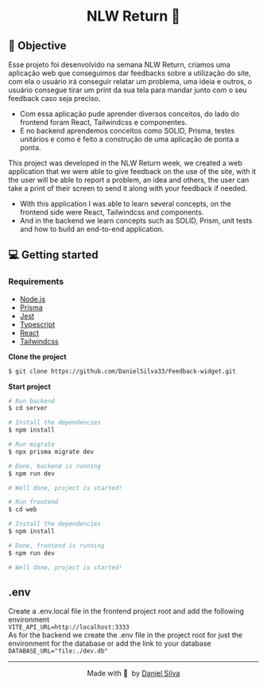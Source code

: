 <h1 align="center">
  NLW Return 🚀
</h1>

## 🚀 Objective

Esse projeto foi desenvolvido na semana NLW Return, criamos uma aplicação web que conseguimos dar feedbacks sobre a utilização do site, com ela o usuário irá conseguir relatar um problema, uma ideia e outros, o usuário consegue tirar um print da sua tela para mandar junto com o seu feedback caso seja preciso. </br>

- Com essa aplicação pude aprender diversos conceitos, do lado do frontend foram React, Tailwindcss e componentes. </br>
- E no backend aprendemos conceitos como SOLID, Prisma, testes unitários e como é feito a construção de uma aplicação de ponta a ponta.

This project was developed in the NLW Return week, we created a web application that we were able to give feedback on the use of the site, with it the user will be able to report a problem, an idea and others, the user can take a print of their screen to send it along with your feedback if needed. </br>

- With this application I was able to learn several concepts, on the frontend side were React, Tailwindcss and components. </br>
- And in the backend we learn concepts such as SOLID, Prism, unit tests and how to build an end-to-end application.

## 💻 Getting started

### Requirements

- [Node.js](https://nodejs.org/en/download/)
- [Prisma](https://www.prisma.io/)
- [Jest](https://jestjs.io/pt-BR/)
- [Typescript](https://www.typescriptlang.org/)
- [React](https://pt-br.reactjs.org/)
- [Tailwindcss](https://tailwindcss.com/)

**Clone the project**

```bash
$ git clone https://github.com/DanielSilva33/Feedback-widget.git
```

**Start project**

```bash
# Run backend
$ cd server

# Install the dependencies
$ npm install

# Run migrate
$ npx prisma migrate dev

# Done, backend is running
$ npm run dev

# Well done, project is started!
```

```bash
# Run frontend
$ cd web

# Install the dependencies
$ npm install

# Done, frontend is running
$ npm run dev

# Well done, project is started!
```

## .env

Create a .env.local file in the frontend project root and add the following environment </br> `VITE_API_URL=http://localhost:3333`</br>
As for the backend we create the .env file in the project root for just the environment for the database or add the link to your database </br>
`DATABASE_URL="file:./dev.db"`

---

<p align="center">
  Made with 💜&nbsp; by <a href="https://www.linkedin.com/in/daniel-silva-1a3209196/">Daniel Silva</a>
</p>
